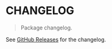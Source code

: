 # CHANGELOG

> Package changelog.

See [GitHub Releases](https://github.com/stdlib-js/math-base-special-exp2/releases) for the changelog.